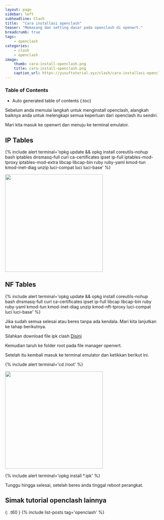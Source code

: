 ```yaml
---
layout: page
sidebar: left
subheadline: Clash
title:  "Cara installasi openclash"
teaser: "Memasang dan setting dasar pada openclash di openwrt."
breadcrumb: true
tags:
    - openclash
categories:
    - clash
    - openclash
image:
    thumb: cara-install-openclash.png
    title: cara-install-openclash.png
    caption_url: https://yusuftutorial.xyz/clash/cara-installasi-openclash/
---
```

### Table of Contents
*  Auto generated table of contents
{:toc}

Sebelum anda memulai langkah untuk menginstall openclash, alangkah baiknya anda untuk melengkapi semua keperluan dari openclash itu sendiri.

Mari kita masuk ke openwrt dan menuju ke terminal emulator.

## IP Tables

{% include alert terminal='opkg update && opkg install coreutils-nohup bash iptables dnsmasq-full curl ca-certificates ipset ip-full iptables-mod-tproxy iptables-mod-extra libcap libcap-bin ruby ruby-yaml kmod-tun kmod-inet-diag unzip luci-compat luci luci-base' %}

<a href="https://shope.ee/AUWHzCfxKa" target="_blank"><img src="https://blogger.googleusercontent.com/img/b/R29vZ2xl/AVvXsEgpbULz3IUJfJ5bmJFaSCX7xGRZ-ghSiiN9rIUK8GtFT8hA09YYtqaHSFonXJEVO8yMu4tKPdnjozs2thxUOF96uBCJsrqG9-Nc23EkrztW0inoAgkyI52ZADPWR79FT4WPcMap91PiCFVgsGuKk7xBrfxBWvrC9jV_7GGtIhD_Zy5krYpyHI7iKNGClGZL/s320/no_markReactNative-snapshot-image_13.png" width="320" height="320"></a>

## NF Tables

{% include alert terminal='opkg update && opkg install coreutils-nohup bash dnsmasq-full curl ca-certificates ipset ip-full libcap libcap-bin ruby ruby-yaml kmod-tun kmod-inet-diag unzip kmod-nft-tproxy luci-compat luci luci-base' %}

Jika sudah semua selesai atau beres tanpa ada kendala. Mari kita lanjutkan ke tahap berikutnya.

Silahkan download file ipk clash [Disinj](https://github.com/vernesong/OpenClash/releases/download/v0.46.001-beta/luci-app-openclash_0.46.001-beta_all.ipk)

Kemudian taruh ke folder root pada file manager openwrt.

Setelah itu kembali masuk ke terminal emulator dan ketikkan berikut ini.

{% include alert terminal='cd /root' %}

<a href="https://shope.ee/AUWHzCfxKa" target="_blank"><img src="https://blogger.googleusercontent.com/img/b/R29vZ2xl/AVvXsEgpbULz3IUJfJ5bmJFaSCX7xGRZ-ghSiiN9rIUK8GtFT8hA09YYtqaHSFonXJEVO8yMu4tKPdnjozs2thxUOF96uBCJsrqG9-Nc23EkrztW0inoAgkyI52ZADPWR79FT4WPcMap91PiCFVgsGuKk7xBrfxBWvrC9jV_7GGtIhD_Zy5krYpyHI7iKNGClGZL/s320/no_markReactNative-snapshot-image_13.png" width="320" height="320"></a>

{% include alert terminal='opkg install *.ipk' %}

Tunggu hingga selesai, setelah beres anda tinggal reboot perangkat.

## Simak tutorial openclash lainnya
{: .t60 }
{% include list-posts tag='openclash' %}